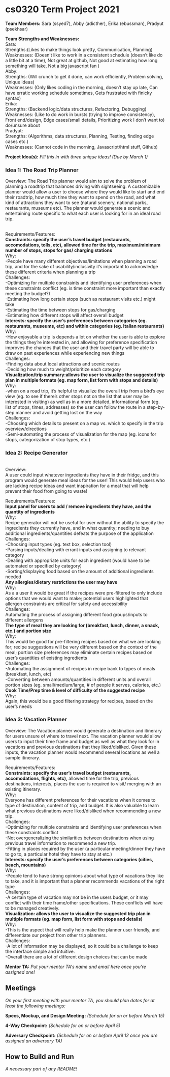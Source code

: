 # cs0320 Term Project 2021

**Team Members:** Sara (ssyed7), Abby (adicther), Erika (ebussman), Pradyut (psekhsar)

**Team Strengths and Weaknesses:** 
<br />Sara: 
<br />Strengths:(Likes to make things look pretty, Communication, Planning)
<br />  Weaknesses: (Doesn’t like to work in a consistent schedule (doesn’t like do a little bit at a time), Not great at github, Not good at estimating how long something will take, Not a big javascript fan )
<br />Abby:
 <br /> Strengths: (Will crunch to get it done, can work efficiently, Problem solving, Unique ideas)
 <br /> Weaknesses: (Only likes coding in the morning, doesn’t stay up late, Can have erratic working schedule sometimes, Gets frustrated with finicky syntax)
<br />Erika: 
 <br /> Strengths: (Backend logic/data structures, Refactoring, Debugging)
 <br /> Weaknesses: (Like to do work in bursts (trying to improve consistency), Front end/design, Edge cases/small details, Prioritizing work I don’t want to) do/unsure about
<br />Pradyut:
<br />  Strengths: (Algorithms, data structures, Planning, Testing, finding edge cases etc.)
<br />  Weaknesses: (Cannot code in the morning, Javascript/html stuff, Github)


**Project Idea(s):** _Fill this in with three unique ideas! (Due by March 1)_
### Idea 1: The Road Trip Planner
Overview: The Road Trip planner would aim to solve the problem of planning a roadtrip that balances driving with sightseeing. A customizable planner would allow a user to choose where they would like to start and end their roadtrip, how much time they want to spend on the road, and what kind of attractions they want to see (natural scenery, national parks, restaurants, museums etc). The planner would generate a scenic and entertaining route specific to what each user is looking for in an ideal road trip.

<br />Requirements/Features:
<br />**Constraints: specify the user’s travel budget (restaurants, accomodations, tolls, etc), allowed time for the trip, maximum/minimum number of stops, stops for gas/ charging stations**
<br /> Why:
<br /> -People have many different objectives/limitations when planning a road trip, and for the 
sake of usability/inclusivity it’s important to acknowledge these different criteria when planning a trip
<br />Challenges:
<br /> -Optimizing for multiple constraints and identifying user preferences when these 
constraints conflict (eg. is time constraint more important than exactly meeting the budget?)
<br /> -Estimating how long certain stops (such as restaurant visits etc.) might take
<br /> -Estimating the time between stops for gas/charging
<br /> -Estimating how different stops will affect overall budget
<br />**Interests: specify the user’s preferences between categories (eg. restaurants, museums, 
etc) and within categories (eg. Italian restaurants)**
<br />Why:
<br /> -How enjoyable a trip is depends a lot on whether the user is able to explore the things 
they’re interested in, and allowing for preference specification improves the chances that the user and their travel party will be able to draw on past experiences while experiencing new things
<br />Challenges:
<br /> -Finding data about local attractions and scenic routes
<br /> -Deciding how much to weight/prioritize each category
<br />**Visualization/trip summary:allows the user to visualize the suggested trip plan in 
multiple formats (eg. map form, list form with stops and details)**
<br />Why:
<br /> -when on a road trip, it’s helpful to visualize the overall trip from a bird’s eye view 
(eg. to see if there’s other stops not on the list that user may be interested in visiting) as well as in a more detailed, informational form (eg. list of stops, times, addresses) so the user can follow the route in a step-by-step manner and avoid getting lost on the way
<br />Challenges:
<br /> -Choosing which details to present on a map vs. which to specify in the trip 
overview/directions
<br /> -Semi-automating the process of visualization for the map (eg. icons for stops, 
categorization of stop types, etc.)

### Idea 2: Recipe Generator
<br />Overview:
<br />A user could input whatever ingredients they have in their fridge, and this program would generate meal ideas for the user! This would help users who are lacking recipe ideas and want inspiration for a meal that will help prevent their food from going to waste!

Requirements/Features:
<br />**Input panel for users to add / remove ingredients they have, and the quantity of ingredients**
<br />Why:
<br />Recipe generator will not be useful for user without the ability to specify the ingredients they currently have, and in what quantity; needing to buy additional ingredients/quantities defeats the purpose of the application
<br />Challenges:
<br /> -Choosing input types (eg. text box, selection tool)
<br /> -Parsing inputs/dealing with errant inputs and assigning to relevant category
<br /> -Dealing with appropriate units for each ingredient (would have to be automated or 
specified by category)
<br /> -Sorting/displaying food based on the amount of additional ingredients needed
<br />**Any allergies/dietary restrictions the user may have**
<br />Why:
<br />As a a user it would be great if the recipes were pre-filtered to only include options that we would want to make; potential users highlighted that allergen constraints are critical for safety and accessibility
<br />Challenges:
<br />Automating the process of assigning different food groups/inputs to different allergens
<br />**The type of meal they are looking for (breakfast, lunch, dinner, a snack, etc.) and portion size**
<br />Why:
<br />This would be good for pre-filtering recipes based on what we are looking for; recipe 
suggestions will be very different based on the context of the meal; portion size preferences may eliminate certain recipes based on user’s quantities of existing ingredients
<br />Challenges:
<br /> -Automating the assignment of recipes in recipe bank to types of meals (breakfast, lunch, 
etc)
<br /> -Converting between amounts/quantities in different units and overall portion sizes (eg. 
small/medium/large, # of people it serves, calories, etc.)
<br />**Cook Time/Prep time & level of difficulty of the suggested recipe**
<br />Why:
<br />Again, this would be a good filtering strategy for recipes, based on the user’s needs


### Idea 3: Vacation Planner
Overview: The Vacation planner would generate a destination and itinerary for users unsure of where to travel next. The vacation planner would allow users to input their time frame and budget as well as what they look for in vacations and previous destinations that they liked/disliked. Given these inputs, the vacation planner would recommend several locations as well a sample itinerary.

Requirements/Features:
<br />**Constraints: specify the user’s travel budget (restaurants, accomodations, flights, etc),** 
allowed time for the trip, previous destinations, interests, places the user is required to visit/ merging with an existing itinerary.
<br />Why:
<br />Everyone has different preferences for their vacations when it comes to type of destination, content of trip, and budget. It is also valuable to learn what previous destinations were liked/disliked when recommending a new trip.
<br />Challenges:
<br /> -Optimizing for multiple constraints and identifying user preferences when these 
constraints conflict
<br /> -Not overgeneralizing the similarities between destinations when using previous travel 
information to recommend a new trip.
<br /> -Fitting in places required by the user (a particular meeting/dinner they have to go to, 
a particular hotel they have to stay at etc.)
<br />**Interests: specify the user’s preferences between categories (cities, beach, mountains)**
<br />Why:
<br /> -People tend to have strong opinions about what type of vacations they like to take, and 
it is important that a planner recommends vacations of the right type
<br />Challenges:
<br /> -A certain type of vacation may not be in the users budget, or it may conflict with their 
time frame/other specifications. These conflicts will have to be managed creatively.
<br />**Visualization: allows the user to visualize the suggested trip plan in multiple formats (eg. map form, list form with stops and details)**
<br />Why:
<br /> -This is the aspect that will really help make the planner user friendly, and 
differentiate our project from other trip planners.
<br />Challenges:
<br /> -A lot of information may be displayed, so it could be a challenge to keep the interface 
simple and intuitive.
<br /> -Overall there are a lot of different design choices that can be made

**Mentor TA:** _Put your mentor TA's name and email here once you're assigned one!_

## Meetings
_On your first meeting with your mentor TA, you should plan dates for at least the following meetings:_

**Specs, Mockup, and Design Meeting:** _(Schedule for on or before March 15)_

**4-Way Checkpoint:** _(Schedule for on or before April 5)_

**Adversary Checkpoint:** _(Schedule for on or before April 12 once you are assigned an adversary TA)_

## How to Build and Run
_A necessary part of any README!_
